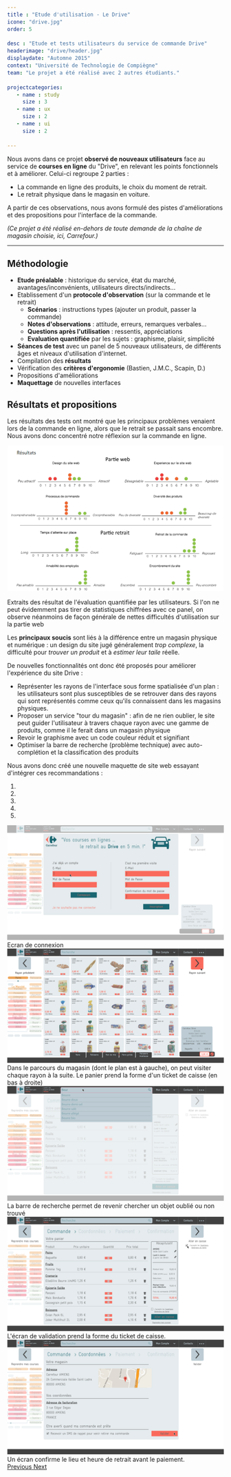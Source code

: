 ```yaml
---
title : "Etude d'utilisation - Le Drive"
icone: "drive.jpg"
order: 5

desc : "Etude et tests utilisateurs du service de commande Drive"
headerimage: "drive/header.jpg"
displaydate: "Automne 2015"
context: "Université de Technologie de Compiègne"
team: "Le projet a été réalisé avec 2 autres étudiants."

projectcategories:
   - name : study
     size : 3
   - name : ux
     size : 2
   - name : ui
     size : 2

---
```


Nous avons dans ce projet **observé de nouveaux utilisateurs** face au service de **courses en ligne**
du "Drive", en relevant les points fonctionnels et à améliorer.
Celui-ci regroupe 2 parties :
- La commande en ligne des produits, le choix du moment de retrait.
- Le retrait physique dans le magasin en voiture.

A partir de ces observations, nous avons formulé des pistes d'améliorations et des
propositions pour l'interface de la commande.

_(Ce projet a été réalisé en-dehors de toute demande de la chaîne de magasin choisie, ici, Carrefour.)_

---

## Méthodologie

* **Etude préalable** : historique du service, état du marché, avantages/inconvénients, utilisateurs directs/indirects...
* Etablissement d'un **protocole d'observation** (sur la commande et le retrait)
    * **Scénarios** : instructions types (ajouter un produit, passer la commande)
    * **Notes d'observations** : attitude, erreurs, remarques verbales...
    * **Questions après l'utilisation** : ressentis, appréciations
    * **Evaluation quantifiée** par les sujets : graphisme, plaisir, simplicité
* **Séances de test** avec un panel de 5 nouveaux utilisateurs, de différents âges et niveaux d'utilisation d'internet.
* Compilation des **résultats**
* Vérification des **critères d'ergonomie** (Bastien, J.M.C., Scapin, D.)
* Propositions d'améliorations
* **Maquettage** de nouvelles interfaces

## Résultats et propositions

Les résultats des tests ont montré que les principaux problèmes venaient lors de la
commande en ligne, alors que le retrait se passait sans encombre. Nous avons donc
concentré notre réflexion sur la commande en ligne.

<div class="thumbnail">
      <img src="drive/results.png" class="img-responsive" alt="Diagrammes de résultats de test">
      <div class="caption">
        <p>Extraits des résultat de l'évaluation quantifiée par les utilisateurs. Si l'on ne peut évidemment pas tirer de
        statistiques chiffrées avec ce panel, on observe néanmoins de façon générale de nettes difficultés
        d'utilisation sur la partie web</p>
      </div>
</div>

Les **principaux soucis** sont liés à la différence entre un magasin physique et numérique :
un design du site jugé généralement _trop complexe_, la difficulté pour _trouver un produit_
et à _estimer leur taile_ réelle.

De nouvelles fonctionnalités ont donc été proposés pour améliorer l'expérience du site Drive :


- Représenter les rayons de l'interface sous forme spatialisée d'un plan : les utilisateurs sont plus
susceptibles de se retrouver dans des rayons qui sont représentés comme ceux qu'ils connaissent
dans les magasins physiques.
- Proposer un service "tour du magasin" : afin de ne rien oublier, le site peut guider
l'utilisateur à travers chaque rayon avec une gamme de produits, comme il le ferait dans un magasin physique
- Revoir le graphisme avec un code couleur réduit et signifiant
- Optimiser la barre de recherche (problème technique) avec auto-complétion et la classification des produits


Nous avons donc créé une nouvelle maquette de site web essayant d'intégrer ces recommandations :

<div id="carousel-drive" class="carousel slide" data-ride="carousel">
  <!-- Indicators -->
  <ol class="carousel-indicators">
    <li data-target="#carousel-drive" data-slide-to="0" class="active"></li>
    <li data-target="#carousel-drive" data-slide-to="1"></li>
    <li data-target="#carousel-drive" data-slide-to="2"></li>
    <li data-target="#carousel-drive" data-slide-to="3"></li>
    <li data-target="#carousel-drive" data-slide-to="4"></li>
  </ol>

  <!-- Wrapper for slides -->
  <div class="carousel-inner" role="listbox">
    <div class="item active">
      <img src="drive/planche1.png" alt="Aperçus de la réalisation">
      <div class="carousel-caption">
        Ecran de connexion
      </div>
    </div>
    <div class="item">
      <img src="drive/planche2.png" alt="Aperçus de la réalisation">
      <div class="carousel-caption">
        Dans le parcours du magasin (dont le plan est à gauche), on peut
        visiter chaque rayon à la suite. Le panier prend la forme d'un ticket
        de caisse (en bas à droite)
      </div>
    </div>
    <div class="item">
      <img src="drive/planche3.png" alt="Aperçus de la réalisation">
      <div class="carousel-caption">
        La barre de recherche permet de revenir chercher un objet oublié ou non trouvé
      </div>
    </div>
    <div class="item">
      <img src="drive/planche4.png" alt="Aperçus de la réalisation">
      <div class="carousel-caption">
        L'écran de validation prend la forme du ticket de caisse.
      </div>
    </div>
    <div class="item">
      <img src="drive/planche5.png" alt="Aperçus de la réalisation">
      <div class="carousel-caption">
        Un écran confirme le lieu et heure de retrait avant le paiement.
      </div>
    </div>

  </div>

  <!-- Controls -->
  <a class="left carousel-control" href="#carousel-drive" role="button" data-slide="prev">
    <span class="glyphicon glyphicon-chevron-left" aria-hidden="true"></span>
    <span class="sr-only">Previous</span>
  </a>
  <a class="right carousel-control" href="#carousel-drive" role="button" data-slide="next">
    <span class="glyphicon glyphicon-chevron-right" aria-hidden="true"></span>
    <span class="sr-only">Next</span>
  </a>
</div>
